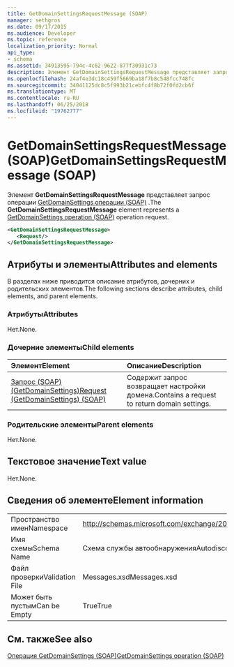 ```yaml
---
title: GetDomainSettingsRequestMessage (SOAP)
manager: sethgros
ms.date: 09/17/2015
ms.audience: Developer
ms.topic: reference
localization_priority: Normal
api_type:
- schema
ms.assetid: 34913595-794c-4c62-9622-877f30931c73
description: Элемент GetDomainSettingsRequestMessage представляет запрос операции GetDomainSettings операции (SOAP).
ms.openlocfilehash: 24af4e3dc18c459f5669ba18f7b8c548fcc748fc
ms.sourcegitcommit: 34041125dc8c5f993b21cebfc4f8b72f0fd2cb6f
ms.translationtype: MT
ms.contentlocale: ru-RU
ms.lasthandoff: 06/25/2018
ms.locfileid: "19762777"
---
```

# <a name="getdomainsettingsrequestmessage-soap"></a><span data-ttu-id="0e717-103">GetDomainSettingsRequestMessage (SOAP)</span><span class="sxs-lookup"><span data-stu-id="0e717-103">GetDomainSettingsRequestMessage (SOAP)</span></span>

<span data-ttu-id="0e717-104">Элемент **GetDomainSettingsRequestMessage** представляет запрос операции [GetDomainSettings операции (SOAP)](getdomainsettings-operation-soap.md) .</span><span class="sxs-lookup"><span data-stu-id="0e717-104">The **GetDomainSettingsRequestMessage** element represents a [GetDomainSettings operation (SOAP)](getdomainsettings-operation-soap.md) operation request.</span></span> 
  
```XML
<GetDomainSettingsRequestMessage>
   <Request/>
</GetDomainSettingsRequestMessage>
```

## <a name="attributes-and-elements"></a><span data-ttu-id="0e717-105">Атрибуты и элементы</span><span class="sxs-lookup"><span data-stu-id="0e717-105">Attributes and elements</span></span>

<span data-ttu-id="0e717-106">В разделах ниже приводится описание атрибутов, дочерних и родительских элементов.</span><span class="sxs-lookup"><span data-stu-id="0e717-106">The following sections describe attributes, child elements, and parent elements.</span></span>
  
### <a name="attributes"></a><span data-ttu-id="0e717-107">Атрибуты</span><span class="sxs-lookup"><span data-stu-id="0e717-107">Attributes</span></span>

<span data-ttu-id="0e717-108">Нет.</span><span class="sxs-lookup"><span data-stu-id="0e717-108">None.</span></span>
  
### <a name="child-elements"></a><span data-ttu-id="0e717-109">Дочерние элементы</span><span class="sxs-lookup"><span data-stu-id="0e717-109">Child elements</span></span>

|<span data-ttu-id="0e717-110">**Элемент**</span><span class="sxs-lookup"><span data-stu-id="0e717-110">**Element**</span></span>|<span data-ttu-id="0e717-111">**Описание**</span><span class="sxs-lookup"><span data-stu-id="0e717-111">**Description**</span></span>|
|:-----|:-----|
|[<span data-ttu-id="0e717-112">Запрос (SOAP) (GetDomainSettings)</span><span class="sxs-lookup"><span data-stu-id="0e717-112">Request (GetDomainSettings) (SOAP)</span></span>](request-getdomainsettingssoap.md) <br/> |<span data-ttu-id="0e717-113">Содержит запрос возвращает настройки домена.</span><span class="sxs-lookup"><span data-stu-id="0e717-113">Contains a request to return domain settings.</span></span>  <br/> |
   
### <a name="parent-elements"></a><span data-ttu-id="0e717-114">Родительские элементы</span><span class="sxs-lookup"><span data-stu-id="0e717-114">Parent elements</span></span>

<span data-ttu-id="0e717-115">Нет.</span><span class="sxs-lookup"><span data-stu-id="0e717-115">None.</span></span>
  
## <a name="text-value"></a><span data-ttu-id="0e717-116">Текстовое значение</span><span class="sxs-lookup"><span data-stu-id="0e717-116">Text value</span></span>

<span data-ttu-id="0e717-117">Нет.</span><span class="sxs-lookup"><span data-stu-id="0e717-117">None.</span></span>
  
## <a name="element-information"></a><span data-ttu-id="0e717-118">Сведения об элементе</span><span class="sxs-lookup"><span data-stu-id="0e717-118">Element information</span></span>

|||
|:-----|:-----|
|<span data-ttu-id="0e717-119">Пространство имен</span><span class="sxs-lookup"><span data-stu-id="0e717-119">Namespace</span></span>  <br/> |http://schemas.microsoft.com/exchange/2010/Autodiscover  <br/> |
|<span data-ttu-id="0e717-120">Имя схемы</span><span class="sxs-lookup"><span data-stu-id="0e717-120">Schema Name</span></span>  <br/> |<span data-ttu-id="0e717-121">Схема службы автообнаружения</span><span class="sxs-lookup"><span data-stu-id="0e717-121">Autodiscover schema</span></span>  <br/> |
|<span data-ttu-id="0e717-122">Файл проверки</span><span class="sxs-lookup"><span data-stu-id="0e717-122">Validation File</span></span>  <br/> |<span data-ttu-id="0e717-123">Messages.xsd</span><span class="sxs-lookup"><span data-stu-id="0e717-123">Messages.xsd</span></span>  <br/> |
|<span data-ttu-id="0e717-124">Может быть пустым</span><span class="sxs-lookup"><span data-stu-id="0e717-124">Can be Empty</span></span>  <br/> |<span data-ttu-id="0e717-125">True</span><span class="sxs-lookup"><span data-stu-id="0e717-125">True</span></span>  <br/> |
   
## <a name="see-also"></a><span data-ttu-id="0e717-126">См. также</span><span class="sxs-lookup"><span data-stu-id="0e717-126">See also</span></span>



[<span data-ttu-id="0e717-127">Операция GetDomainSettings (SOAP)</span><span class="sxs-lookup"><span data-stu-id="0e717-127">GetDomainSettings operation (SOAP)</span></span>](getdomainsettings-operation-soap.md)

